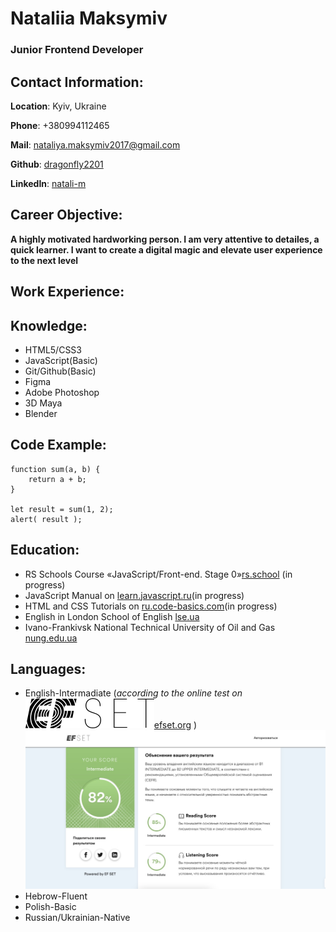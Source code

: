 # Nataliia Maksymiv

### Junior Frontend Developer

## Contact Information:

**Location**: Kyiv, Ukraine

**Phone**: +380994112465

**Mail**: <nataliya.maksymiv2017@gmail.com>

**Github**: [dragonfly2201](https://github.com/dragonfly2201)

**LinkedIn**: [natali-m](https://www.linkedin.com/in/natali-m-10a129222/)

## Career Objective:

**A highly motivated hardworking person. I am very attentive to detailes, a quick learner. I want to create a digital magic and elevate user experience to the next level**

## Work Experience:

## Knowledge:

- HTML5/CSS3
- JavaScript(Basic)
- Git/Github(Basic)
- Figma
- Adobe Photoshop
- 3D Maya
- Blender

## Code Example:

    function sum(a, b) {
        return a + b;
    }

    let result = sum(1, 2);
    alert( result );    


## Education:

- RS Schools Course «JavaScript/Front-end. Stage 0»[rs.school](https://rs.school/) (in progress)
- JavaScript Manual on [learn.javascript.ru](https://learn.javascript.ru/)(in progress)
- HTML and CSS Tutorials on [ru.code-basics.com](https://ru.code-basics.com/)(in progress)
- English in London School of English [lse.ua](https://lse.ua/)
- Ivano-Frankivsk National Technical University of Oil and Gas
[nung.edu.ua](https://nung.edu.ua/)

## Languages:

- English-Intermadiate (*according to the online test on* ![EFset Logo](images/efset-logo_black.svg)[efset.org](https://www.efset.org/) )
![Efset Score](images/score.jpeg)
- Hebrow-Fluent
- Polish-Basic
- Russian/Ukrainian-Native
